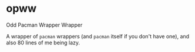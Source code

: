 # opww
Odd Pacman Wrapper Wrapper

A wrapper of `pacman` wrappers (and `pacman` itself if you don't have one), and also 80 lines of me being lazy.
